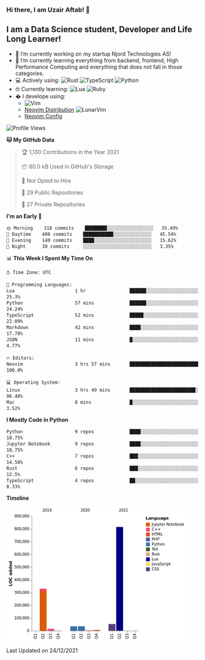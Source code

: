 ### Hi there, I am Uzair Aftab! 👋

## I am a Data Science student, Developer and Life Long Learner!
- 🔭 I’m currently working on my startup Njord Technologies AS!
- 🌱 I’m currently learning everything from backend, frontend, High Performance Computing and everything that does not fall in those categories.
- 💻 Actively using: <img alt="Rust" src="https://img.shields.io/badge/rust-%23000000.svg?style=for-the-badge&logo=rust&logoColor=white"/> <img alt="TypeScript" src="https://img.shields.io/badge/typescript-%23007ACC.svg?style=for-the-badge&logo=typescript&logoColor=white"/> <img alt="Python" src="https://img.shields.io/badge/python-%2314354C.svg?style=for-the-badge&logo=python&logoColor=white"/>
- 🤓 Currently learning: <img alt="Lua" src="https://img.shields.io/badge/lua-%232C2D72.svg?style=for-the-badge&logo=lua&logoColor=white"/>  <img alt="Ruby" src="https://img.shields.io/badge/ruby-%232C2D72.svg?style=for-the-badge&logo=ruby&logoColor=white"/>  
- � I develope using: 
  -  <img alt="Vim" src="https://img.shields.io/badge/VIM-%2311AB00.svg?style=for-the-badge&logo=vim&logoColor=white"/>
  -  [Neovim Distribution](https://github.com/LunarVim/LunarVim) <img alt="LunarVim" src="https://www.lunarvim.org/assets/lunarvim_logo.png" width="5%"/>
  -  [Neovim Config](https://github.com/Uzaaft/lvim_abz)
  
<!--START_SECTION:waka-->
![Profile Views](http://img.shields.io/badge/Profile%20Views-7-blue)

**🐱 My GitHub Data** 

> 🏆 1,130 Contributions in the Year 2021
 > 
> 📦 80.0 kB Used in GitHub's Storage 
 > 
> 🚫 Not Opted to Hire
 > 
> 📜 29 Public Repositories 
 > 
> 🔑 27 Private Repositories  
 > 
**I'm an Early 🐤** 

```text
🌞 Morning    318 commits    ████████░░░░░░░░░░░░░░░░░   35.49% 
🌆 Daytime    408 commits    ███████████░░░░░░░░░░░░░░   45.54% 
🌃 Evening    140 commits    ████░░░░░░░░░░░░░░░░░░░░░   15.62% 
🌙 Night      30 commits     ░░░░░░░░░░░░░░░░░░░░░░░░░   3.35%

```


📊 **This Week I Spent My Time On** 

```text
⌚︎ Time Zone: UTC

💬 Programming Languages: 
Lua                      1 hr                ██████░░░░░░░░░░░░░░░░░░░   25.3% 
Python                   57 mins             ██████░░░░░░░░░░░░░░░░░░░   24.24% 
TypeScript               52 mins             █████░░░░░░░░░░░░░░░░░░░░   22.09% 
Markdown                 42 mins             ████░░░░░░░░░░░░░░░░░░░░░   17.78% 
JSON                     11 mins             █░░░░░░░░░░░░░░░░░░░░░░░░   4.77%

🔥 Editors: 
Neovim                   3 hrs 57 mins       █████████████████████████   100.0%

💻 Operating System: 
Linux                    3 hrs 49 mins       ████████████████████████░   96.48% 
Mac                      8 mins              █░░░░░░░░░░░░░░░░░░░░░░░░   3.52%

```

**I Mostly Code in Python** 

```text
Python                   9 repos             ████░░░░░░░░░░░░░░░░░░░░░   18.75% 
Jupyter Notebook         9 repos             ████░░░░░░░░░░░░░░░░░░░░░   18.75% 
C++                      7 repos             ███░░░░░░░░░░░░░░░░░░░░░░   14.58% 
Rust                     6 repos             ███░░░░░░░░░░░░░░░░░░░░░░   12.5% 
TypeScript               4 repos             ██░░░░░░░░░░░░░░░░░░░░░░░   8.33%

```


**Timeline**

![Chart not found](https://raw.githubusercontent.com/Uzaaft/Uzaaft/master/charts/bar_graph.png) 


 Last Updated on 24/12/2021
<!--END_SECTION:waka-->
